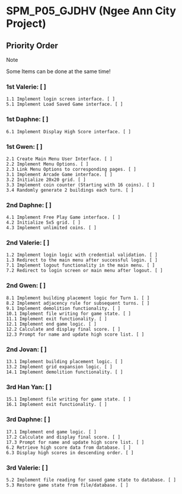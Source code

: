 # 
# SPM_P05_GJDHV (Ngee Ann City Project)

## Priority Order
> [!NOTE]
> Some Items can be done at the same time!

### 1st Valerie: [ ]
    1.1 Implement login screen interface. [ ]
    5.1 Implement Load Saved Game interface. [ ]

### 1st Daphne: [ ]
    6.1 Implement Display High Score interface. [ ]

### 1st Gwen: [ ]
    2.1 Create Main Menu User Interface. [ ]
    2.2 Implement Menu Options. [ ]
    2.3 Link Menu Options to corresponding pages. [ ]
    3.1 Implement Arcade Game interface. [ ]
    3.2 Initialize 20x20 grid. [ ]
    3.3 Implement coin counter (Starting with 16 coins). [ ]
    3.4 Randomly generate 2 buildings each turn. [ ]

### 2nd Daphne: [ ]
    4.1 Implement Free Play Game interface. [ ]
    4.2 Initialize 5x5 grid. [ ]
    4.3 Implement unlimited coins. [ ]

### 2nd Valerie: [ ]
    1.2 Implement login logic with credential validation. [ ] 
    1.3 Redirect to the main menu after successful login. [ ]
    7.1 Implement logout functionality in the main menu. [ ]
    7.2 Redirect to login screen or main menu after logout. [ ]

### 2nd Gwen: [ ]
    8.1 Implement building placement logic for Turn 1. [ ]
    8.2 Implement adjacency rule for subsequent turns. [ ]
    9.1 Implement demolition functionality. [ ]
    10.1 Implement file writing for game state. [ ]
    11.1 Implement exit functionality. [ ]
    12.1 Implement end game logic. [ ]
    12.2 Calculate and display final score. [ ]
    12.3 Prompt for name and update high score list. [ ]

### 2nd Jovan: [ ]
    13.1 Implement building placement logic. [ ]
    13.2 Implement grid expansion logic. [ ]
    14.1 Implement demolition functionality. [ ]

### 3rd Han Yan: [ ]
    15.1 Implement file writing for game state. [ ]
    16.1 Implement exit functionality. [ ]

### 3rd Daphne: [ ]
    17.1 Implement end game logic. [ ]
    17.2 Calculate and display final score. [ ]
    17.3 Prompt for name and update high score list. [ ]
    6.2 Retrieve high score data from database. [ ]
    6.3 Display high scores in descending order. [ ]

### 3rd Valerie: [ ]
    5.2 Implement file reading for saved game state to database. [ ]
    5.3 Restore game state from file/database. [ ]




